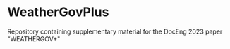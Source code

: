 # WeatherGovPlus
Repository containing supplementary material for the DocEng 2023 paper "WEATHERGOV+"
